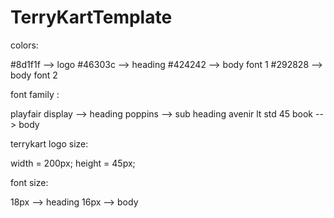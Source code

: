
<h1>TerryKartTemplate</h1>
colors:

#8d1f1f --> logo #46303c --> heading #424242 --> body font 1 #292828 --> body font 2

font family :

playfair display --> heading poppins --> sub heading avenir lt std 45 book --> body

terrykart logo size:

width = 200px; height = 45px;

font size:

18px --> heading 16px --> body
